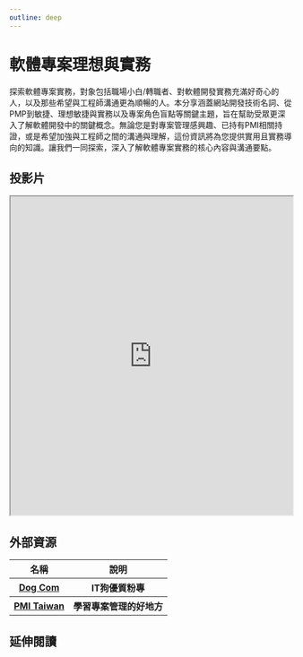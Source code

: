 ```yaml
---
outline: deep
---
```


# 軟體專案理想與實務
探索軟體專案實務，對象包括職場小白/轉職者、對軟體開發實務充滿好奇心的人，以及那些希望與工程師溝通更為順暢的人。本分享涵蓋網站開發技術名詞、從PMP到敏捷、理想敏捷與實務以及專案角色盲點等關鍵主題，旨在幫助受眾更深入了解軟體開發中的關鍵概念。無論您是對專案管理感興趣、已持有PMI相關持證，或是希望加強與工程師之間的溝通與理解，這份資訊將為您提供實用且實務導向的知識。讓我們一同探索，深入了解軟體專案實務的核心內容與溝通要點。

## 投影片
<iframe
 src="https://docs.google.com/presentation/d/e/2PACX-1vSqT9z3iCbJo3qiO4UcEnwaLhrTXh49Ea4odLtx9hqwK_upOO3kvFvwM0_l6nLf-2pKFqkXMpFxcM9y/embed?start=false&loop=false&delayms=3000"
width="100%" height="569" allowfullscreen="true" mozallowfullscreen="true"
webkitallowfullscreen="true"></iframe>

## 外部資源

<table>
    <thead>
        <tr>
            <th>名稱</th>
            <th>說明</th>
        </tr>
    </thead>
    <tbody>
        <tr>
            <th>
                <a href="https://www.facebook.com/itdogcom" target="_blank">
                   Dog Com
                </a>
            </th>
            <th>IT狗優質粉專</th>
        </tr>
        <tr>
            <th>
                <a href="https://www.pmi.org.tw/?post_type=tribe_events" target="_blank">
                   PMI Taiwan
                </a>
            </th>
            <th>學習專案管理的好地方</th>
        </tr>
    </tbody>
</table>

## 延伸閱讀

<Books :modelValue="bookGroup"></Books>

<script setup>

import Books from '../components/books.vue'
const bookGroup = [
    {
        id: '11100157020',
        name: '人月神話：軟體專案管理之道',
        desc: `<p>有些書，對於讀者和作者就像是年金一樣，可以年年分紅。《人月神話》就是這樣一本書……年輕的軟體工程師、缺錢的研究生、懶惰的程式設計老手，常問我哪一本電腦書最好：「如果我被困在荒島上，只能帶一本電腦書，應該選哪一本？」這問題很荒謬，但他們堅持要答案。假如你真的被放逐到這樣的小島上，應該陪伴你的是《人月神話》。</p>
`,
    },
    {
        id: '11100671260',
        name: '無瑕的程式碼（番外篇）：專業程式設計師的生存之道',
        desc: `<p>在職場上，不可避免地會被要求趕工、加功能，即便大師也不例外，遇到這些情況，你必須學會Say No，同樣地，你也必須學會Say Yes，只有謹慎地Say Yes，別人才會對你有所尊重，相信你是一位專業人士，如此當你在Say No時，才會更有分量，更能說服對方。</p>

<p>本書作者Bob大叔，Robert C. Martin，是一位軟體大師，也是一位著名作家，其著作《Agile Software Development: Principles, Patterns, and Practices》曾獲得有IT奧斯卡獎之稱──Jolt震撼年度大獎。</p>`
    }
]
</script>
